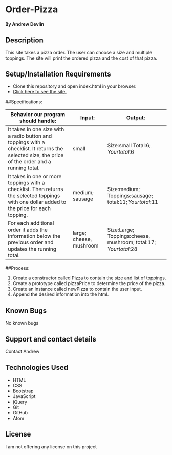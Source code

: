 # Order-Pizza

#### By **Andrew Devlin**

## Description

This site takes a pizza order. The user can choose a size and multiple toppings. The site will print the ordered pizza and the cost of that pizza.

## Setup/Installation Requirements

* Clone this repository and open index.html in your browser.
* [Click here to see the site.](https://AndrewDevlin.github.io/Order-Pizza2)

##Specifications:

| Behavior  our program should handle:|Input:|Output:|
| --- | --- | --- |
|It takes in one size with a radio button and toppings with a checklist.   It returns the selected size, the price of the order and a running total.|small|Size:small Total:$6; Your total:$6|
|It takes in one or more toppings with a checklist. Then returns the selected toppings with one dollar added to the price for each topping.| medium; sausage |Size:medium; Toppings:sausage; total:$11; Your total:$11|
|For each additional order it adds the information below the previous order and updates the running total.| large; cheese, mushroom |Size:Large; Toppings:cheese, mushroom; total:$17; Your total:$28

##Process:

1. Create a constructor called Pizza to contain the size and list of toppings.
2. Create a prototype called pizzaPrice to determine the price of the pizza.
3. Create an instance called newPizza to contain the user input.
4. Append the desired information into the html.

## Known Bugs

No known bugs

## Support and contact details

Contact Andrew

## Technologies Used

* HTML
* CSS
* Bootstrap
* JavaScript
* jQuery
* Git
* GitHub
* Atom

## License

I am not offering any license on this project
